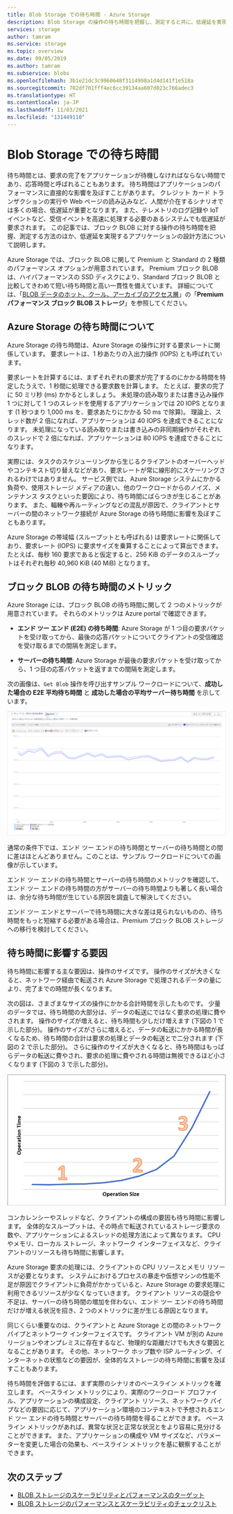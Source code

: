 ```yaml
---
title: Blob Storage での待ち時間 - Azure Storage
description: Blob Storage の操作の待ち時間を把握し、測定すると共に、低遅延を実現する Blob Storage アプリケーションの設計方法について説明します。
services: storage
author: tamram
ms.service: storage
ms.topic: overview
ms.date: 09/05/2019
ms.author: tamram
ms.subservice: blobs
ms.openlocfilehash: 3b1e21dc3c9960648f3114998a1d4d141f1e518a
ms.sourcegitcommit: 702df701fff4ec6cc39134aa607d023c766adec3
ms.translationtype: HT
ms.contentlocale: ja-JP
ms.lasthandoff: 11/03/2021
ms.locfileid: "131449110"
---
```

# <a name="latency-in-blob-storage"></a>Blob Storage での待ち時間

待ち時間とは、要求の完了をアプリケーションが待機しなければならない時間であり、応答時間と呼ばれることもあります。 待ち時間はアプリケーションのパフォーマンスに直接的な影響を及ぼすことがあります。 クレジット カード トランザクションの実行や Web ページの読み込みなど、人間が介在するシナリオでは多くの場合、低遅延が重要となります。 また、テレメトリのログ記録や IoT イベントなど、受信イベントを高速に処理する必要のあるシステムでも低遅延が要求されます。 この記事では、ブロック BLOB に対する操作の待ち時間を把握、測定する方法のほか、低遅延を実現するアプリケーションの設計方法について説明します。

Azure Storage では、ブロック BLOB に関して Premium と Standard の 2 種類のパフォーマンス オプションが用意されています。 Premium ブロック BLOB は、ハイパフォーマンスの SSD ディスクにより、Standard ブロック BLOB と比較してきわめて短い待ち時間と高い一貫性を備えています。 詳細については、「[BLOB データのホット、クール、アーカイブのアクセス層](access-tiers-overview.md)」の「**Premium パフォーマンス ブロック BLOB ストレージ**」を参照してください。

## <a name="about-azure-storage-latency"></a>Azure Storage の待ち時間について

Azure Storage の待ち時間は、Azure Storage の操作に対する要求レートに関係しています。 要求レートは、1 秒あたりの入出力操作 (IOPS) とも呼ばれています。

要求レートを計算するには、まずそれぞれの要求が完了するのにかかる時間を特定したうえで、1 秒間に処理できる要求数を計算します。 たとえば、要求の完了に 50 ミリ秒 (ms) かかるとしましょう。 未処理の読み取りまたは書き込み操作 1 つに対して 1 つのスレッドを使用するアプリケーションでは 20 IOPS となります (1 秒つまり 1,000 ms を、要求あたりにかかる 50 ms で除算)。 理論上、スレッド数が 2 倍になれば、アプリケーションは 40 IOPS を達成できることになります。 未処理になっている読み取りまたは書き込みの非同期操作がそれぞれのスレッドで 2 倍になれば、アプリケーションは 80 IOPS を達成できることになります。

実際には、タスクのスケジューリングから生じるクライアントのオーバーヘッドやコンテキスト切り替えなどがあり、要求レートが常に線形的にスケーリングされるわけではありません。 サービス側では、Azure Storage システムにかかる負荷や、使用ストレージ メディアの違い、他のワークロードからのノイズ、メンテナンス タスクといった要因により、待ち時間にばらつきが生じることがあります。 また、輻輳や再ルーティングなどの混乱が原因で、クライアントとサーバーの間のネットワーク接続が Azure Storage の待ち時間に影響を及ぼすこともあります。

Azure Storage の帯域幅 (スループットとも呼ばれる) は要求レートに関係しており、要求レート (IOPS) に要求サイズを乗算することによって算出できます。 たとえば、毎秒 160 要求であると仮定すると、256 KiB のデータのスループットはそれぞれ毎秒 40,960 KiB (40 MiB) となります。

## <a name="latency-metrics-for-block-blobs"></a>ブロック BLOB の待ち時間のメトリック

Azure Storage には、ブロック BLOB の待ち時間に関して 2 つのメトリックが用意されています。 それらのメトリックは Azure portal で確認できます。

- **エンド ツー エンド (E2E) の待ち時間**: Azure Storage が 1 つ目の要求パケットを受け取ってから、最後の応答パケットについてクライアントの受信確認を受け取るまでの間隔を測定します。

- **サーバーの待ち時間**: Azure Storage が最後の要求パケットを受け取ってから、1 つ目の応答パケットを返すまでの間隔を測定します。

次の画像は、`Get Blob` 操作を呼び出すサンプル ワークロードについて、**成功した場合の E2E 平均待ち時間** と **成功した場合の平均サーバー待ち時間** を示しています。

![Get Blob 操作の待ち時間のメトリックを示すスクリーンショット](media/storage-blobs-latency/latency-metrics-get-blob.png)

通常の条件下では、エンド ツー エンドの待ち時間とサーバーの待ち時間との間に差はほとんどありません。このことは、サンプル ワークロードについての画像が示しています。

エンド ツー エンドの待ち時間とサーバーの待ち時間のメトリックを確認して、エンド ツー エンドの待ち時間の方がサーバーの待ち時間よりも著しく長い場合は、余分な待ち時間が生じている原因を調査して解決してください。

エンド ツー エンドとサーバーで待ち時間に大きな差は見られないものの、待ち時間をもっと短縮する必要がある場合は、Premium ブロック BLOB ストレージへの移行を検討してください。

## <a name="factors-influencing-latency"></a>待ち時間に影響する要因

待ち時間に影響する主な要因は、操作のサイズです。 操作のサイズが大きくなると、ネットワーク経由で転送され Azure Storage で処理されるデータの量により、完了までの時間が長くなります。

次の図は、さまざまなサイズの操作にかかる合計時間を示したものです。 少量のデータでは、待ち時間の大部分は、データの転送にではなく要求の処理に費やされます。 操作のサイズが増えると、待ち時間も少しだけ増えます (下図の 1 で示した部分)。 操作のサイズがさらに増えると、データの転送にかかる時間が長くなるため、待ち時間の合計は要求の処理とデータの転送とで二分されます (下図の 2 で示した部分)。 さらに操作のサイズが大きくなると、待ち時間はもっぱらデータの転送に費やされ、要求の処理に費やされる時間は無視できるほど小さくなります (下図の 3 で示した部分)。

![操作のサイズごとの処理時間の合計を示すスクリーンショット](media/storage-blobs-latency/operation-time-size-chart.png)

コンカレンシーやスレッドなど、クライアントの構成の要因も待ち時間に影響します。 全体的なスループットは、その時点で転送されているストレージ要求の数や、アプリケーションによるスレッドの処理方法によって異なります。 CPU やメモリ、ローカル ストレージ、ネットワーク インターフェイスなど、クライアントのリソースも待ち時間に影響します。

Azure Storage 要求の処理には、クライアントの CPU リソースとメモリ リソースが必要となります。 システムにおけるプロセスの暴走や仮想マシンの性能不足が原因でクライアントに負荷がかかっていると、Azure Storage の要求処理に利用できるリソースが少なくなっていきます。 クライアント リソースの競合や不足は、サーバーの待ち時間の増加を伴わない、エンド ツー エンドの待ち時間だけが増える状況を招き、2 つのメトリックに差が生じる原因となります。

同じくらい重要なのは、クライアントと Azure Storage との間のネットワーク パイプとネットワーク インターフェイスです。 クライアント VM が別の Azure リージョンやオンプレミスに存在するなど、物理的な距離だけでも大きな要因となることがあります。 その他、ネットワーク ホップ数や ISP ルーティング、インターネットの状態などの要因が、全体的なストレージの待ち時間に影響を及ぼすこともあります。

待ち時間を評価するには、まず実際のシナリオのベースライン メトリックを確立します。 ベースライン メトリックにより、実際のワークロード プロファイル、アプリケーションの構成設定、クライアント リソース、ネットワーク パイプなどの要因に応じて、アプリケーション環境のコンテキストで予想されるエンド ツー エンドの待ち時間とサーバーの待ち時間を得ることができます。 ベースライン メトリックがあれば、異常な状況と正常な状況とをより容易に見分けることができます。 また、アプリケーションの構成や VM サイズなど、パラメーターを変更した場合の効果も、ベースライン メトリックを基に観察することができます。

## <a name="next-steps"></a>次のステップ

- [BLOB ストレージのスケーラビリティとパフォーマンスのターゲット](scalability-targets.md)
- [BLOB ストレージのパフォーマンスとスケーラビリティのチェックリスト](storage-performance-checklist.md)
